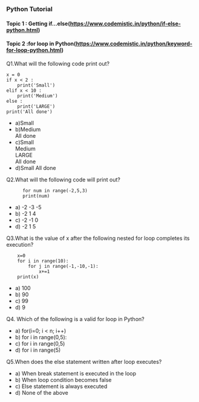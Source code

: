 ### Python Tutorial 
#### Topic 1 : Getting if...else(https://www.codemistic.in/python/if-else-python.html)
#### Topic 2 :for loop in Python(https://www.codemistic.in/python/keyword-for-loop-python.html)

Q1.What will the following code print out?

    x = 0
    if x < 2 :
        print('Small')
    elif x < 10 :
        print('Medium')
    else :
        print('LARGE')
    print('All done')

- a)Small
- b)Medium                                                                                                               
    All done 
- c)Small <br> 
    Medium<br>
    LARGE<br>
    All done
- d)Small
    All done



Q2.What will the following code will print out?

          for num in range(-2,5,3)
          print(num)
     
- a) -2  -3  -5
- b) -2   1   4
- c) -2  -1   0
- d) -2   1   5

Q3.What is the value of x after the following nested for loop completes its execution? 

        x=0
        for i in range(10):
            for j in range(-1,-10,-1):
                x+=1    
        print(x)
     
- a) 100
- b) 90
- c) 99
- d) 9

Q4. Which of the following is a valid for loop in Python?

- a) for(i=0; i < n; i++)
- b) for i in range(0,5):
- c) for i in range(0,5)
- d) for i in range(5)

Q5.When does the else statement written after loop executes?

- a) When break statement is executed in the loop
- b) When loop condition becomes false
- c) Else statement is always executed
- d) None of the above  

